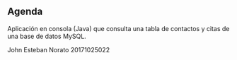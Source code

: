 ## Agenda
Aplicación en consola (Java) que consulta una tabla de contactos y citas de una base de datos MySQL.

John Esteban Norato 20171025022
